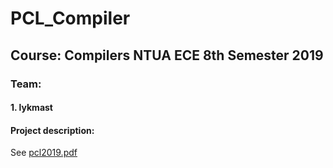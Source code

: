 # PCL_Compiler

## Course: Compilers NTUA ECE 8th Semester 2019

### Team:
#### 1. lykmast
#### Project description:
See [pcl2019.pdf](https://github.com/lykmast/PCL_Compiler/blob/master/docs/pcl2019.pdf)
